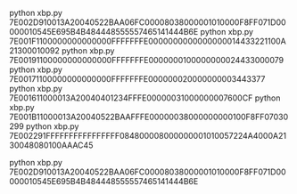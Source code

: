 python xbp.py 7E002D910013A20040522BAA06FC00008038000001010000F8FF071D00000010545E695B4B484448555557465141444B6E
python xbp.py 7E001F1100000000000000FFFFFFFE0000000000000000014433221100A21300010092
python xbp.py 7E00191100000000000000FFFFFFFE0000000100000000024433000079
python xbp.py 7E00171100000000000000FFFFFFFE000000020000000003443377
python xbp.py 7E001611000013A20040401234FFFE00000031000000007600CF
python xbp.py 7E001B11000013A20040522BAAFFFE00000038000000000100F8FF07030299
python xbp.py 7E002291FFFFFFFFFFFFFFFF084800008000000001010057224A4000A2130048080100AAAC45

python xbp.py 7E002D910013A20040522BAA06FC00008038000001010000F8FF071D00000010545E695B4B484448555557465141444B6E
